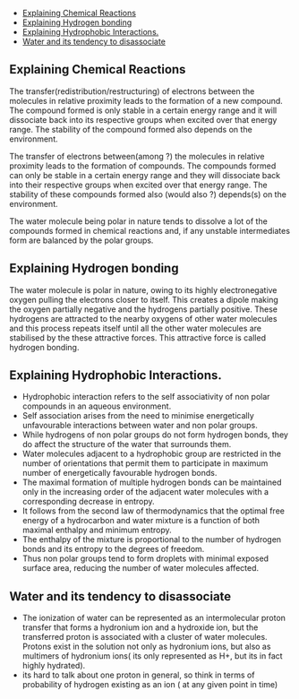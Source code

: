 - [Explaining Chemical Reactions](#explaining-chemical-reactions)
- [Explaining Hydrogen bonding](#explaining-hydrogen-bonding)
- [Explaining Hydrophobic Interactions.](#explaining-hydrophobic-interactions)
- [Water and its tendency to disassociate](#water-and-its-tendency-to-disassociate)

## Explaining Chemical Reactions

The transfer(redistribution/restructuring) of electrons between the molecules in relative proximity leads to the formation of a new compound. The compound formed is only stable in a certain energy range and it will dissociate back into its respective groups when excited over that energy range. The stability of the compound formed also depends on the environment.

The transfer of electrons between(among ?) the molecules in relative proximity leads to the formation of compounds. The compounds formed can only be stable in a certain energy range and they will dissociate back into their respective groups when excited over that energy range. The stability of these compounds formed also (would also ?) depends(s) on the environment.

The water molecule being polar in nature tends to dissolve a lot of the compounds formed in chemical reactions and, if any unstable intermediates form are balanced by the polar groups.

## Explaining Hydrogen bonding

The water molecule is polar in nature, owing to its highly electronegative oxygen pulling the electrons closer to itself. This creates a dipole making the oxygen partially negative and the hydrogens partially positive. These hydrogens are attracted to the nearby oxygens of other water molecules and this process repeats itself until all the other water molecules are stabilised by the these attractive forces. This attractive force is called hydrogen bonding.

## Explaining Hydrophobic Interactions.

- Hydrophobic interaction refers to the self associativity of non polar compounds in an aqueous environment.
- Self association arises from the need to minimise energetically unfavourable interactions between water and non polar groups.
- While hydrogens of non polar groups do not form hydrogen bonds, they do affect the structure of the water that surrounds them.
- Water molecules adjacent to a hydrophobic group are restricted in the number of orientations that permit them to participate in maximum number of energetically favourable hydrogen bonds.
- The maximal formation of multiple hydrogen bonds can be maintained only in the increasing order of the adjacent water molecules with a corresponding decrease in entropy.
- It follows from the second law of thermodynamics that the optimal free energy of a hydrocarbon and water mixture is a function of both maximal enthalpy and minimum entropy.
- The enthalpy of the mixture is proportional to the number of hydrogen bonds and its entropy to the degrees of freedom.
- Thus non polar groups tend to form droplets with minimal exposed surface area, reducing the number of water molecules affected.

## Water and its tendency to disassociate

- The ionization of water can be represented as an intermolecular proton transfer that forms a hydronium ion and a hydroxide ion, but the transferred proton is associated with a cluster of water molecules. Protons exist in the solution not only as hydronium ions, but also as multimers of hydronium ions( its only represented as H+, but its in fact highly hydrated).
- its hard to talk about one proton in general, so think in terms of probability of hydrogen existing as an ion ( at any given point in time)
